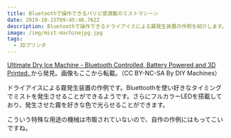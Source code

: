 ```yaml
---
title: Bluetoothで操作できるパリピ感満載のミストマシーン
date: 2019-10-15T09:45:46.762Z
description: Bluetoothで操作できるドライアイスによる霧発生装置の作例を紹介します。
image: /img/mist-machinejpg.jpg
tags:
  - 3Dプリンタ
---
```

[Ultimate Dry Ice Machine - Bluetooth Controlled, Battery Powered and 3D Printed.](https://www.instructables.com/id/Ultimate-Dry-Ice-Machine-Bluetooth-Controlled-Batt/)から発見。画像もここから転載。（CC BY-NC-SA By DIY Machines）

ドライアイスによる霧発生装置の作例です。Bluettoothを使い好きなタイミングでミストを発生させることができるようです。さらにフルカラーLEDを搭載しており、発生させた霧を好きな色で光らせることができます。

こういう特殊な用途の機械は市販されていないので、自作の作例にはもってこいですね。
